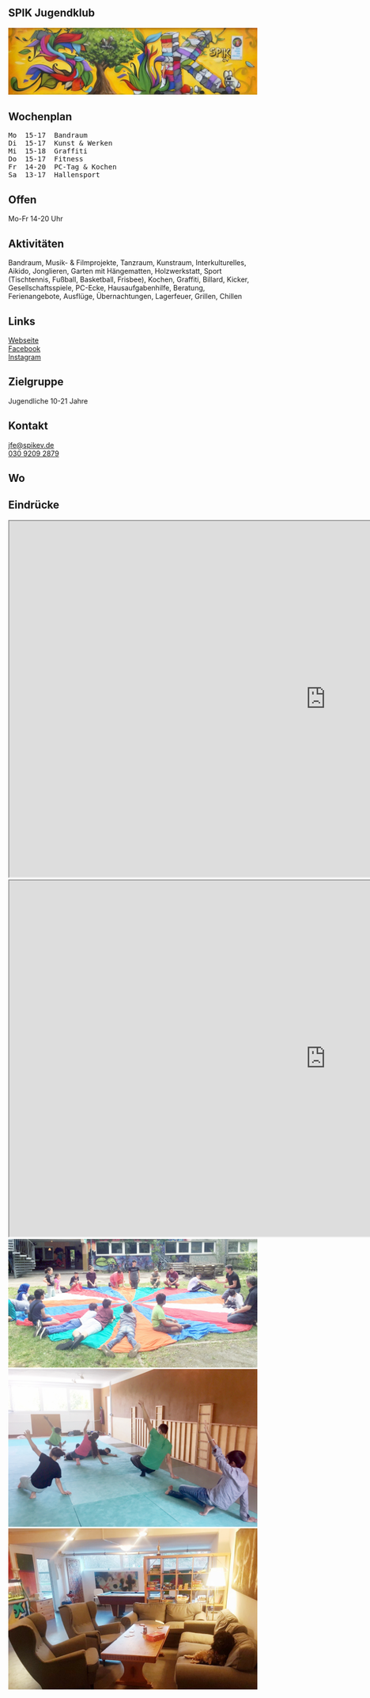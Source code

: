 ## SPIK Jugendklub
<img id="topmedia" src="images/SPIK_JK/logo.jpg" />

## Wochenplan
<pre id="weeklyschedule">
Mo  15-17  Bandraum
Di  15-17  Kunst & Werken
Mi  15-18  Graffiti
Do  15-17  Fitness
Fr  14-20  PC-Tag & Kochen
Sa  13-17  Hallensport
</pre>

## Offen
Mo-Fr 14-20 Uhr

## Aktivitäten
<p id="activities">
Bandraum, Musik- & Filmprojekte, Tanzraum, Kunstraum, Interkulturelles, Aikido, Jonglieren, Garten mit Hängematten, Holzwerkstatt, Sport (Tischtennis, Fußball, Basketball, Frisbee), Kochen, Graffiti, Billard, Kicker, Gesellschaftsspiele, PC-Ecke, Hausaufgabenhilfe, Beratung, Ferienangebote, Ausflüge, Übernachtungen, Lagerfeuer, Grillen, Chillen 
</p>

## Links
<a class="external_link" href="http://www.spikev.de/jugendfreizeiteinrichtung-fuer-menschen-ab-12/">Webseite</a><br>
<a class="external_link" href="https://www.facebook.com/spik.ev.3/">Facebook</a><br>
<a class="external_link" href="https://www.instagram.com/spik_jugendclub/">Instagram</a>

## Zielgruppe
Jugendliche 10-21 Jahre

## Kontakt
[jfe@spikev.de](mailto:jfe@spikev.de)<br>
<a href="tel:+493092092879">030 9209 2879</a>

## Wo
<div id="gmap"></div>
<script>window.onload = showMap('Am Berl 15, 13051 Berlin', 0, 'gmap_mini')</script>

## Eindrücke
<div class="mediacontainer">
  <div class="iframecontainer">
    <iframe class="embeddedyoutubevideo" width="1280" height="720" src="https://www.youtube.com/embed/bSBpJGu1TaI" allow="encrypted-media" allowfullscreen></iframe>
  </div>
  <div class="iframecontainer">
    <iframe class="embeddedyoutubevideo" width="1280" height="720" src="https://www.youtube.com/embed/UYlCajxaf_M" allow="encrypted-media" allowfullscreen></iframe>
  </div>
  <img src="images/SPIK_JK/2.jpg" />
  <img src="images/SPIK_JK/3.jpg" />
  <!--<img src="images/SPIK_JK/7.jpg" />//-->
  <!--<img src="images/SPIK_JK/1.jpg" />//-->
  <!--<img src="images/SPIK_JK/5.jpg" />//-->
  <!--<img src="images/SPIK_JK/6.jpg" />//-->
  <img src="images/SPIK_JK/8.jpg" />
</div>
